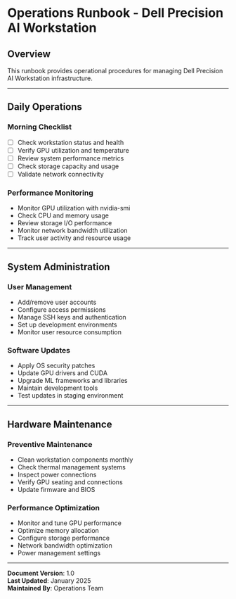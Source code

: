 # Operations Runbook - Dell Precision AI Workstation

## Overview

This runbook provides operational procedures for managing Dell Precision AI Workstation infrastructure.

---

## Daily Operations

### Morning Checklist
- [ ] Check workstation status and health
- [ ] Verify GPU utilization and temperature
- [ ] Review system performance metrics
- [ ] Check storage capacity and usage
- [ ] Validate network connectivity

### Performance Monitoring
- Monitor GPU utilization with nvidia-smi
- Check CPU and memory usage
- Review storage I/O performance
- Monitor network bandwidth utilization
- Track user activity and resource usage

---

## System Administration

### User Management
- Add/remove user accounts
- Configure access permissions
- Manage SSH keys and authentication
- Set up development environments
- Monitor user resource consumption

### Software Updates
- Apply OS security patches
- Update GPU drivers and CUDA
- Upgrade ML frameworks and libraries
- Maintain development tools
- Test updates in staging environment

---

## Hardware Maintenance

### Preventive Maintenance
- Clean workstation components monthly
- Check thermal management systems
- Inspect power connections
- Verify GPU seating and connections
- Update firmware and BIOS

### Performance Optimization
- Monitor and tune GPU performance
- Optimize memory allocation
- Configure storage performance
- Network bandwidth optimization
- Power management settings

---

**Document Version**: 1.0  
**Last Updated**: January 2025  
**Maintained By**: Operations Team